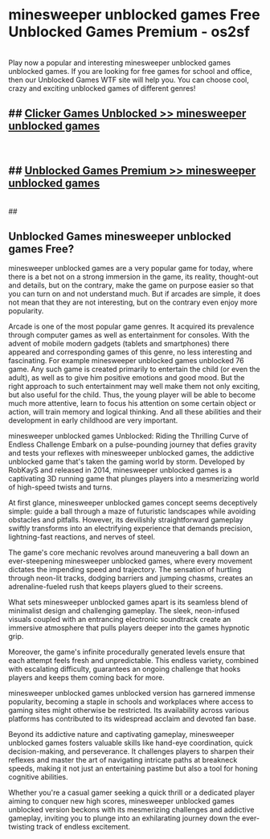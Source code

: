 # minesweeper unblocked games  Free Unblocked Games Premium - os2sf <br>
<br>
Play now a popular and interesting minesweeper unblocked games unblocked games. If you are looking for free games for school and office, then our Unblocked Games WTF site will help you. You can choose cool, crazy and exciting unblocked games of different genres!


## ##  [Clicker Games Unblocked >> minesweeper unblocked games](http://freeplayer.one?title=minesweeper_unblocked_games&ref=UGames)
  <br>

##  ## [Unblocked Games Premium >> minesweeper unblocked games](http://freeplayer.one?title=minesweeper_unblocked_games&ref=UGames)
  <br>
  ##



## Unblocked Games minesweeper unblocked games Free?

minesweeper unblocked games are a very popular game for today, where there is a bet not on a strong immersion in the game, its reality, thought-out and details, but on the contrary, make the game on purpose easier so that you can turn on and not understand much. But if arcades are simple, it does not mean that they are not interesting, but on the contrary even enjoy more popularity.

Arcade is one of the most popular game genres. It acquired its prevalence through computer games as well as entertainment for consoles. With the advent of mobile modern gadgets (tablets and smartphones) there appeared and corresponding games of this genre, no less interesting and fascinating. For example minesweeper unblocked games unblocked 76 game. Any such game is created primarily to entertain the child (or even the adult), as well as to give him positive emotions and good mood. But the right approach to such entertainment may well make them not only exciting, but also useful for the child. Thus, the young player will be able to become much more attentive, learn to focus his attention on some certain object or action, will train memory and logical thinking. And all these abilities and their development in early childhood are very important.

minesweeper unblocked games Unblocked: Riding the Thrilling Curve of Endless Challenge
Embark on a pulse-pounding journey that defies gravity and tests your reflexes with minesweeper unblocked games, the addictive unblocked game that's taken the gaming world by storm. Developed by RobKayS and released in 2014, minesweeper unblocked games is a captivating 3D running game that plunges players into a mesmerizing world of high-speed twists and turns.

At first glance, minesweeper unblocked games concept seems deceptively simple: guide a ball through a maze of futuristic landscapes while avoiding obstacles and pitfalls. However, its devilishly straightforward gameplay swiftly transforms into an electrifying experience that demands precision, lightning-fast reactions, and nerves of steel.

The game's core mechanic revolves around maneuvering a ball down an ever-steepening minesweeper unblocked games, where every movement dictates the impending speed and trajectory. The sensation of hurtling through neon-lit tracks, dodging barriers and jumping chasms, creates an adrenaline-fueled rush that keeps players glued to their screens.

What sets minesweeper unblocked games apart is its seamless blend of minimalist design and challenging gameplay. The sleek, neon-infused visuals coupled with an entrancing electronic soundtrack create an immersive atmosphere that pulls players deeper into the games hypnotic grip.

Moreover, the game's infinite procedurally generated levels ensure that each attempt feels fresh and unpredictable. This endless variety, combined with escalating difficulty, guarantees an ongoing challenge that hooks players and keeps them coming back for more.

minesweeper unblocked games unblocked version has garnered immense popularity, becoming a staple in schools and workplaces where access to gaming sites might otherwise be restricted. Its availability across various platforms has contributed to its widespread acclaim and devoted fan base.

Beyond its addictive nature and captivating gameplay, minesweeper unblocked games fosters valuable skills like hand-eye coordination, quick decision-making, and perseverance. It challenges players to sharpen their reflexes and master the art of navigating intricate paths at breakneck speeds, making it not just an entertaining pastime but also a tool for honing cognitive abilities.

Whether you're a casual gamer seeking a quick thrill or a dedicated player aiming to conquer new high scores, minesweeper unblocked games unblocked version beckons with its mesmerizing challenges and addictive gameplay, inviting you to plunge into an exhilarating journey down the ever-twisting track of endless excitement.